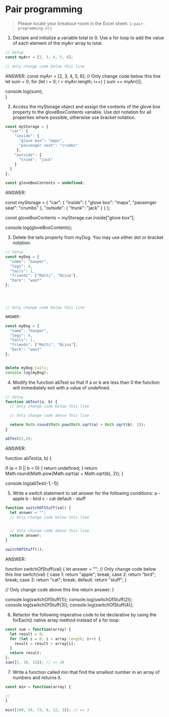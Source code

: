 
# Pair programming

> Please locate your breakout-room in the Excel sheet: `1-pair-programming.xls`

1. Declare and initialize a variable total to 0. Use a for loop to add the value of each element of the myArr array to total.
```js
// Setup
const myArr = [2, 3, 4, 5, 6];

// Only change code below this line

```

ANSWER:
const myArr = [2, 3, 4, 5, 6];
// Only change code below this line
let sum = 0;
for (let i = 0; i < myArr.length; i++) {
  sum += myArr[i];

console.log(sum);  
}



2. Access the myStorage object and assign the contents of the glove box property to the gloveBoxContents variable. Use dot notation for all properties where possible, otherwise use bracket notation.
```js
const myStorage = {
  "car": {
    "inside": {
      "glove box": "maps",
      "passenger seat": "crumbs"
     },
    "outside": {
      "trunk": "jack"
    }
  }
};

const gloveBoxContents = undefined;
```

ANSWER:

const myStorage = {
  "car": {
    "inside": {
      "glove box": "maps",
      "passenger seat": "crumbs"
     },
    "outside": {
      "trunk": "jack"
    }
  }
};

const gloveBoxContents = myStorage.car.inside["glove box"];

console.log(gloveBoxContents);


3. Delete the tails property from myDog. You may use either dot or bracket notation.
```js
// Setup
const myDog = {
  "name": "Gasper",
  "legs": 4,
  "tails": 1,
  "friends": ["Matti", "Niina"],
  "bark": "woof"
};




// Only change code below this line

ANSWER:

const myDog = {
  "name": "Gasper",
  "legs": 4,
  "tails": 1,
  "friends": ["Matti", "Niina"],
  "bark": "woof"
};


delete myDog.tails;
console.log(myDog);

```
4. Modify the function abTest so that if a or b are less than 0 the function will immediately exit with a value of undefined.
```js
// Setup
function abTest(a, b) {
  // Only change code below this line

  // Only change code above this line

  return Math.round(Math.pow(Math.sqrt(a) + Math.sqrt(b), 2));
}

abTest(2,2);
```
ANSWER:

function abTest(a, b) {
  
  if (a < 0 || b < 0) {
    return undefined;
  }
  return Math.round(Math.pow(Math.sqrt(a) + Math.sqrt(b), 2));
}

console.log(abTest(-1,-1))


5. Write a switch statement to set answer for the following conditions:
a - apple
b - bird
c - cat
default - stuff

```js
function switchOfStuff(val) {
  let answer = "";
  // Only change code below this line


  // Only change code above this line
  return answer;
}

switchOfStuff(1);
```

ANSWER:

function switchOfStuff(val) {
  let answer = "";
  // Only change code below this line
  switch(val) {
  case 1:
    return "apple";
    break;
  case 2:
    return "bird";
    break;
  case 3:
    return "cat";
    break;
  default:
    return "stuff";
}


  // Only change code above this line
  return answer;
}

console.log(switchOfStuff(1));
console.log(switchOfStuff(2));
console.log(switchOfStuff(3));
console.log(switchOfStuff(4));


6. Refactor the following imperative code to be declarative by using the forEach() native array method instead of a for loop:
```js
const sum = function(array) {
  let result = 0;
  for (let i = 0; i < array.length; i++) {
    result = result + array[i];
  }
  return result;
};
sum([5, 10, 15]); // => 30
```

7. Write a function called min that find the smallest number in an array of numbers and returns it.

```js
const min = function(array) {

//
}

min([100, 54, 73, 8, 12, 3]); // => 3
```
